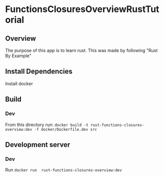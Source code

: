 # FunctionsClosuresOverviewRustTutorial

## Overview
The purpose of this app is to learn rust. This was made by following "Rust By Example"

## Install Dependencies
Install docker

## Build
### Dev
From this directory run: `docker build -t rust-functions-closures-overview:dev -f docker/Dockerfile.dev src`

## Development server
### Dev
Run `docker run  rust-functions-closures-overview:dev`